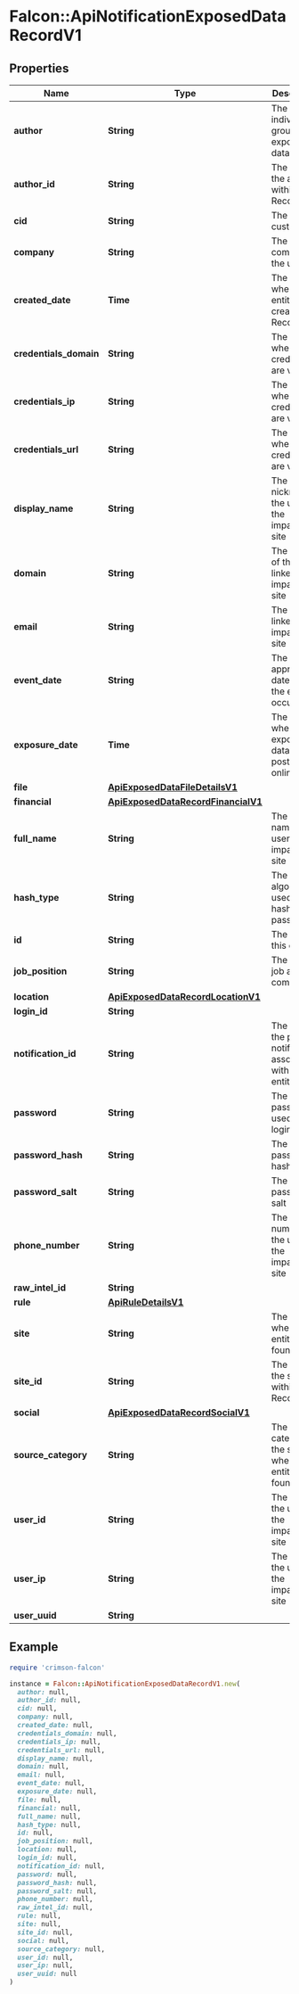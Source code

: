 # Falcon::ApiNotificationExposedDataRecordV1

## Properties

| Name | Type | Description | Notes |
| ---- | ---- | ----------- | ----- |
| **author** | **String** | The individual or group who exposed the data |  |
| **author_id** | **String** | The ID of the author within Recon | [optional] |
| **cid** | **String** | The customer ID |  |
| **company** | **String** | The company of the user | [optional] |
| **created_date** | **Time** | The date when this entity was created in Recon |  |
| **credentials_domain** | **String** | The domain where the credentials are valid | [optional] |
| **credentials_ip** | **String** | The IP where the credentials are valid | [optional] |
| **credentials_url** | **String** | The URL where the credentials are valid | [optional] |
| **display_name** | **String** | The nickname of the user on the impacted site | [optional] |
| **domain** | **String** | The domain of the email linked to the impacted site | [optional] |
| **email** | **String** | The email linked to the impacted site | [optional] |
| **event_date** | **String** | The approximate date when the event occurred |  |
| **exposure_date** | **Time** | The date when the exposed data was posted online |  |
| **file** | [**ApiExposedDataFileDetailsV1**](ApiExposedDataFileDetailsV1.md) |  | [optional] |
| **financial** | [**ApiExposedDataRecordFinancialV1**](ApiExposedDataRecordFinancialV1.md) |  | [optional] |
| **full_name** | **String** | The full name of the user on the impacted site | [optional] |
| **hash_type** | **String** | The algorithm used to hash the password | [optional] |
| **id** | **String** | The ID of this entity |  |
| **job_position** | **String** | The users job at the company | [optional] |
| **location** | [**ApiExposedDataRecordLocationV1**](ApiExposedDataRecordLocationV1.md) |  | [optional] |
| **login_id** | **String** |  | [optional] |
| **notification_id** | **String** | The ID of the parent notification associated with this entity |  |
| **password** | **String** | The password used for login | [optional] |
| **password_hash** | **String** | The password hash | [optional] |
| **password_salt** | **String** | The password salt | [optional] |
| **phone_number** | **String** | The phone number of the user on the impacted site | [optional] |
| **raw_intel_id** | **String** |  |  |
| **rule** | [**ApiRuleDetailsV1**](ApiRuleDetailsV1.md) |  |  |
| **site** | **String** | The source where this entity was found |  |
| **site_id** | **String** | The ID of the site within Recon | [optional] |
| **social** | [**ApiExposedDataRecordSocialV1**](ApiExposedDataRecordSocialV1.md) |  | [optional] |
| **source_category** | **String** | The category of the source where this entity was found |  |
| **user_id** | **String** | The ID of the user on the impacted site | [optional] |
| **user_ip** | **String** | The IP of the user on the impacted site | [optional] |
| **user_uuid** | **String** |  |  |

## Example

```ruby
require 'crimson-falcon'

instance = Falcon::ApiNotificationExposedDataRecordV1.new(
  author: null,
  author_id: null,
  cid: null,
  company: null,
  created_date: null,
  credentials_domain: null,
  credentials_ip: null,
  credentials_url: null,
  display_name: null,
  domain: null,
  email: null,
  event_date: null,
  exposure_date: null,
  file: null,
  financial: null,
  full_name: null,
  hash_type: null,
  id: null,
  job_position: null,
  location: null,
  login_id: null,
  notification_id: null,
  password: null,
  password_hash: null,
  password_salt: null,
  phone_number: null,
  raw_intel_id: null,
  rule: null,
  site: null,
  site_id: null,
  social: null,
  source_category: null,
  user_id: null,
  user_ip: null,
  user_uuid: null
)
```

